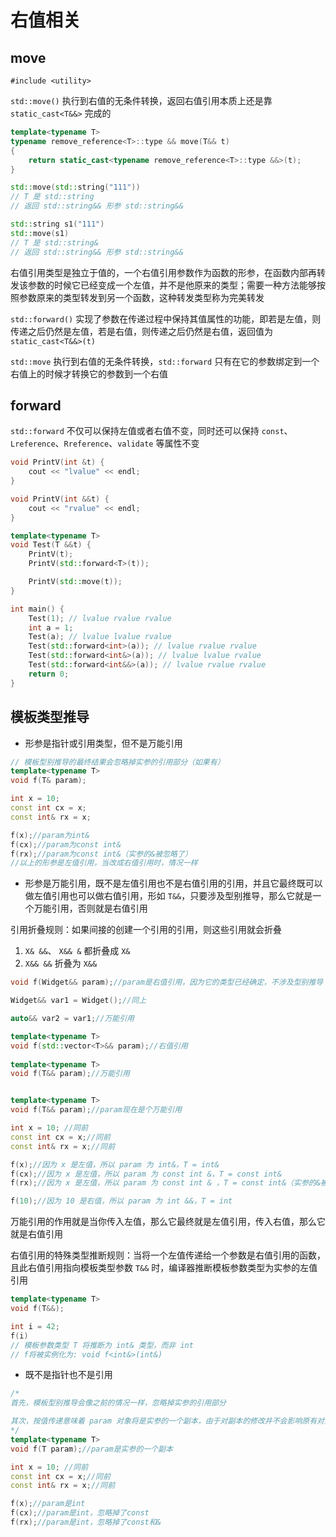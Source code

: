 # 右值相关

## move

`#include <utility>`

`std::move()` 执行到右值的无条件转换，返回右值引用本质上还是靠 `static_cast<T&&>` 完成的

```cpp
template<typename T>
typename remove_reference<T>::type && move(T&& t)
{
    return static_cast<typename remove_reference<T>::type &&>(t);
}

std::move(std::string("111"))
// T 是 std::string
// 返回 std::string&& 形参 std::string&&

std::string s1("111")
std::move(s1)
// T 是 std::string&
// 返回 std::string&& 形参 std::string&&
```

 右值引用类型是独立于值的，一个右值引用参数作为函数的形参，在函数内部再转发该参数的时候它已经变成一个左值，并不是他原来的类型；需要一种方法能够按照参数原来的类型转发到另一个函数，这种转发类型称为完美转发

`std::forward()` 实现了参数在传递过程中保持其值属性的功能，即若是左值，则传递之后仍然是左值，若是右值，则传递之后仍然是右值，返回值为 `static_cast<T&&>(t)`

`std::move` 执行到右值的无条件转换，`std::forward` 只有在它的参数绑定到一个右值上的时候才转换它的参数到一个右值

## forward

`std::forward` 不仅可以保持左值或者右值不变，同时还可以保持 `const`、`Lreference`、`Rreference`、`validate` 等属性不变

```cpp
void PrintV(int &t) {
    cout << "lvalue" << endl;
}

void PrintV(int &&t) {
    cout << "rvalue" << endl;
}

template<typename T>
void Test(T &&t) {
    PrintV(t);
    PrintV(std::forward<T>(t));

    PrintV(std::move(t));
}

int main() {
    Test(1); // lvalue rvalue rvalue
    int a = 1;
    Test(a); // lvalue lvalue rvalue
    Test(std::forward<int>(a)); // lvalue rvalue rvalue
    Test(std::forward<int&>(a)); // lvalue lvalue rvalue
    Test(std::forward<int&&>(a)); // lvalue rvalue rvalue
    return 0;
}
```

## 模板类型推导

- 形参是指针或引用类型，但不是万能引用

```cpp
// 模板型别推导的最终结果会忽略掉实参的引用部分（如果有）
template<typename T>
void f(T& param);

int x = 10;
const int cx = x;
const int& rx = x;

f(x);//param为int&
f(cx);//param为const int&
f(rx);//param为const int&（实参的&被忽略了）
//以上的形参是左值引用，当改成右值引用时，情况一样
```
- 形参是万能引用，既不是左值引用也不是右值引用的引用，并且它最终既可以做左值引用也可以做右值引用，形如 `T&&`，只要涉及型别推导，那么它就是一个万能引用，否则就是右值引用

引用折叠规则：如果间接的创建一个引用的引用，则这些引用就会折叠

1. `X& &&`、 `X&& &` 都折叠成 `X&`
2. `X&& &&` 折叠为 `X&&`

```cpp
void f(Widget&& param);//param是右值引用，因为它的类型已经确定，不涉及型别推导

Widget&& var1 = Widget();//同上

auto&& var2 = var1;//万能引用

template<typename T>
void f(std::vector<T>&& param);//右值引用
    
template<typename T>
void f(T&& param);//万能引用


template<typename T>
void f(T&& param);//param现在是个万能引用

int x = 10; //同前
const int cx = x;//同前
const int& rx = x;//同前

f(x);//因为 x 是左值，所以 param 为 int&，T = int&
f(cx);//因为 x 是左值，所以 param 为 const int &，T = const int&
f(rx);//因为 x 是左值，所以 param 为 const int & ，T = const int&（实参的&被忽略了）

f(10);//因为 10 是右值，所以 param 为 int &&，T = int
```

万能引用的作用就是当你传入左值，那么它最终就是左值引用，传入右值，那么它就是右值引用

右值引用的特殊类型推断规则：当将一个左值传递给一个参数是右值引用的函数，且此右值引用指向模板类型参数 `T&&` 时，编译器推断模板参数类型为实参的左值引用

```cpp
template<typename T> 
void f(T&&);

int i = 42;
f(i)
// 模板参数类型 T 将推断为 int& 类型，而非 int
// f将被实例化为: void f<int&>(int&)
```

- 既不是指针也不是引用

```cpp
/*
首先，模板型别推导会像之前的情况一样，忽略掉实参的引用部分

其次，按值传递意味着 param 对象将是实参的一个副本，由于对副本的修改并不会影响原有对象，所以如果原有对象（实参）具有 const、valatile 的修饰，也会一并忽略掉
*/
template<typename T>
void f(T param);//param是实参的一个副本

int x = 10; //同前
const int cx = x;//同前
const int& rx = x;//同前

f(x);//param是int
f(cx);//param是int，忽略掉了const
f(rx);//param是int，忽略掉了const和&
```